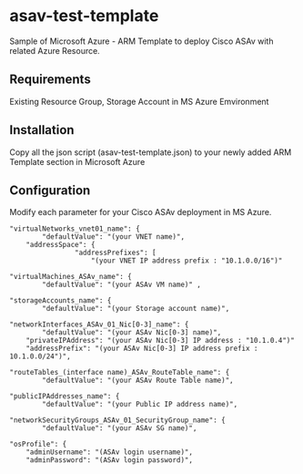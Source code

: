 asav-test-template
==================
Sample of Microsoft Azure - ARM Template to deploy Cisco ASAv with related Azure Resource.

## Requirements
Existing Resource Group, Storage Account in MS Azure Emvironment

## Installation
Copy all the json script (asav-test-template.json) to your newly added ARM Template section in Microsoft Azure

## Configuration
Modify each parameter for your Cisco ASAv deployment in MS Azure.

	"virtualNetworks_vnet01_name": {
            "defaultValue": "(your VNET name)", 
		"addressSpace": {
                    "addressPrefixes": [
                        "(your VNET IP address prefix : "10.1.0.0/16")"
												
	"virtualMachines_ASAv_name": {
            "defaultValue": "(your ASAv VM name)" ,

	"storageAccounts_name": {
            "defaultValue": "(your Storage account name)",

	"networkInterfaces_ASAv_01_Nic[0-3]_name": {
            "defaultValue": "(your ASAv Nic[0-3] name)",
		"privateIPAddress": "(your ASAv Nic[0-3] IP address : "10.1.0.4")"
		"addressPrefix": "(your ASAv Nic[0-3] IP address prefix : 10.1.0.0/24")",

	"routeTables_(interface name)_ASAv_RouteTable_name": {
            "defaultValue": "(your ASAv Route Table name)",
            
	"publicIPAddresses_name": {
            "defaultValue": "(your Public IP address name)",
            
	"networkSecurityGroups_ASAv_01_SecurityGroup_name": {
            "defaultValue": "(your ASAv SG name)",

	"osProfile": {
		"adminUsername": "(ASAv login username)",
		"adminPassword": "(ASAv login password)",
